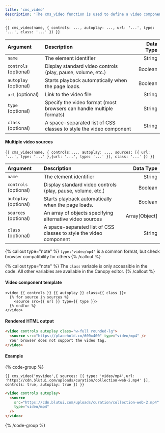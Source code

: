 ```yaml
---
title: 'cms_video'
description: 'The cms_video function is used to define a video component which can be edited on the Canopy editor.'
---
```


```canvas {% process=false %}
{{ cms_video(name, { controls: ..., autoplay: ..., url: '...', type: '...', class: '...' }) }}
```

| Argument              | Description                                                          | Data Type |
| :-------------------- | :------------------------------------------------------------------- | --------: |
| `name`                | The element identifier                                               |    String |
| `controls` (optional) | Display standard video controls (play, pause, volume, etc.)          |   Boolean |
| `autoplay` (optional) | Starts playback automatically when the page loads.                   |   Boolean |
| `url` (optional)      | Link to the video file                                               |    String |
| `type` (optional)     | Specify the video format (most browsers can handle multiple formats) |    String |
| `class` (optional)    | A space-separated list of CSS classes to style the video component   |    String |

#### Multiple video sources

```canvas {% process=false %}
{{ cms_video(name, { controls:..., autoplay: ..., sources: [{ url: '...', type: '...' },{url: '...', type: '...' }], class: '...' }) }}
```

| Argument              | Description                                                        |     Data Type |
| :-------------------- | :----------------------------------------------------------------- | ------------: |
| `name`                | The element identifier                                             |        String |
| `controls` (optional) | Display standard video controls (play, pause, volume, etc.)        |       Boolean |
| `autoplay` (optional) | Starts playback automatically when the page loads.                 |       Boolean |
| `sources` (optional)  | An array of objects specifying alternative video sources           | Array[Object] |
| `class` (optional)    | A space-separated list of CSS classes to style the video component |        String |

{% callout type="note" %}
`type:'video/mp4'` is a common format, but check browser compatibility for others
{% /callout %}

{% callout type="note" %}
The `class` variable is only accessible in the code. All other variables are available in the Canopy editor.
{% /callout %}

#### Video component template

```canvas {% process=false %}
<video {{ controls }} {{ autoplay }} class={{ class }}>
  {% for source in sources %}
    <source src={{ url }} type={{ type }}>
  {% endfor %}
</video>
```

#### Rendered HTML output

```html {% process=false %}
<video controls autoplay class="w-full rounded-lg">
  <source src="https://placehold.co/600x400" type="video/mp4" />
  Your browser does not support the video tag.
</video>
```

#### Example

{% code-group %}

```canvas {% process=false filename="index.html" %}
{{ cms_video('myvideo',{ sources: [{ type: 'video/mp4',url: 'https://cdn.blutui.com/uploads/curation/collection-web-2.mp4' }], controls: true, autoplay: true }) }}
```

```html {% process=false filename="Output" %}
<video controls autoplay>
  <source
    src="https://cdn.blutui.com/uploads/curation/collection-web-2.mp4"
    type="video/mp4"
  />
</video>
```

{% /code-group %}
